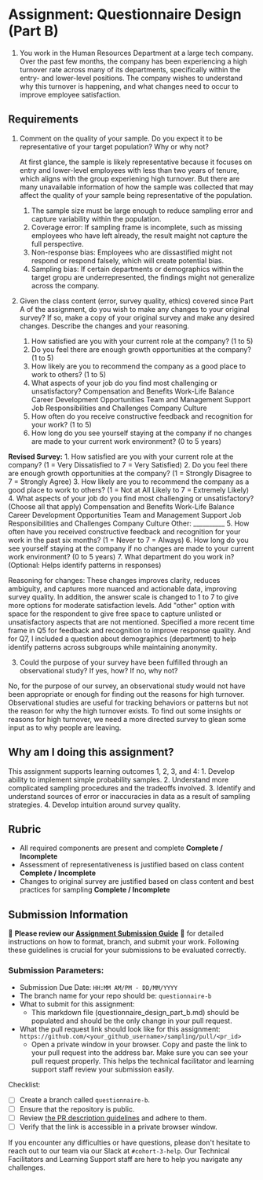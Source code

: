 # Assignment: Questionnaire Design (Part B)

1.	You work in the Human Resources Department at a large tech company. Over the past few months, the company has been experiencing a high turnover rate across many of its departments, specifically within the entry- and lower-level positions. The company wishes to understand why this turnover is happening, and what changes need to occur to improve employee satisfaction.

## Requirements
1. Comment on the quality of your sample. Do you expect it to be representative of your target population? Why or why not?

   At first glance, the sample is likely representative because it focuses on entry and lower-level employees with less than two years of tenure, which aligns with the group experiening high turnover. But there are many unavailable information of how the sample was collected that may affect the quality of your sample being representative of the population.

   1. The sample size must be large enough to reduce sampling error and capture variability within the population.
   2. Coverage error: If sampling frame is incomplete, such as missing employees who have left already, the result maight not capture the full perspective.
   3. Non-response bias: Employees who are dissastified might not respond or respond falsely, which will create potential bias.
   4. Sampling bias: If certain departments or demographics within the target gropu are underrepresented, the findings might not generalize across the company.

   

2. Given the class content (error, survey quality, ethics) covered since Part A of the assignment, do you wish to make any changes to your original survey? If so, make a copy of your original survey and make any desired changes. Describe the changes and your reasoning. 

    1. How satisfied are you with your current role at the company? (1 to 5)
    2. Do you feel there are enough growth opportunities at the company? (1 to 5)
    3. How likely are you to recommend the company as a good place to work to others? (1 to 5)
    4. What aspects of your job do you find most challenging or unsatisfactory?
    Compensation and Benefits
    Work-Life Balance
    Career Development Opportunities
    Team and Management Support
    Job Responsibilities and Challenges
    Company Culture
    5. How often do you receive constructive feedback and recognition for your work? (1 to 5)
    6. How long do you see yourself staying at the company if no changes are made to your current work  environment? (0 to 5 years)

**Revised Survey:**
    1. How satisfied are you with your current role at the company? (1 = Very Dissatisfied to 7 = Very Satisfied)
    2. Do you feel there are enough growth opportunities at the company? (1 = Strongly Disagree to 7 = Strongly Agree)
    3. How likely are you to recommend the company as a good place to work to others? (1 = Not at All Likely to 7 = Extremely Likely)
    4. What aspects of your job do you find most challenging or unsatisfactory? (Choose all that apply)
Compensation and Benefits
Work-Life Balance
Career Development Opportunities
Team and Management Support
Job Responsibilities and Challenges
Company Culture
Other: __________
    5. How often have you received constructive feedback and recognition for your work in the past six months? (1 = Never to 7 = Always)
    6. How long do you see yourself staying at the company if no changes are made to your current work environment? (0 to 5 years)
    7. What department do you work in? (Optional: Helps identify patterns in responses)

Reasoning for changes: These changes improves clarity, reduces ambiguity, and captures more nuanced and actionable data, improving survey quality. In addition, the answer scale is changed to 1 to 7 to give more options for moderate satisfaction levels. Add "other" option with space for the respondent to give free space to capture unlisted or unsatisfactory aspects that are not mentioned. Specified a more recent time frame in Q5 for feedback and recognition to improve response quality. And for Q7, I included a question about demographics (department) to help identify patterns across subgroups while maintaining anonymity.



3. Could the purpose of your survey have been fulfilled through an observational study? If yes, how? If no, why not?

No, for the purpose of our survey, an observational study would not have been appropriate or enough for finding out the reasons for high turnover. Observational studies are useful for tracking behaviors or patterns but not the reason for why the high turnover exists. To find out some insights or reasons for high turnover, we need a more directed survey to glean some input as to why people are leaving. 

## Why am I doing this assignment?

This assignment supports learning outcomes 1, 2, 3, and 4:
	1.	Develop ability to implement simple probability samples.
	2.	Understand more complicated sampling procedures and the tradeoffs involved.
	3.	Identify and understand sources of error or inaccuracies in data as a result of sampling strategies.
	4.	Develop intuition around survey quality.

## Rubric

-	All required components are present and complete **Complete / Incomplete**
-	Assessment of representativeness is justified based on class content **Complete / Incomplete**
-	Changes to original survey are justified based on class content and best practices for sampling **Complete / Incomplete**

## Submission Information

🚨 **Please review our [Assignment Submission Guide](https://github.com/UofT-DSI/onboarding/blob/main/onboarding_documents/submissions.md)** 🚨 for detailed instructions on how to format, branch, and submit your work. Following these guidelines is crucial for your submissions to be evaluated correctly.

### Submission Parameters:
* Submission Due Date: `HH:MM AM/PM - DD/MM/YYYY`
* The branch name for your repo should be: `questionnaire-b`
* What to submit for this assignment:
    * This markdown file (questionnaire_design_part_b.md) should be populated and should be the only change in your pull request.
* What the pull request link should look like for this assignment: `https://github.com/<your_github_username>/sampling/pull/<pr_id>`
    * Open a private window in your browser. Copy and paste the link to your pull request into the address bar. Make sure you can see your pull request properly. This helps the technical facilitator and learning support staff review your submission easily.

Checklist:
- [ ] Create a branch called `questionnaire-b`.
- [ ] Ensure that the repository is public.
- [ ] Review [the PR description guidelines](https://github.com/UofT-DSI/onboarding/blob/main/onboarding_documents/submissions.md#guidelines-for-pull-request-descriptions) and adhere to them.
- [ ] Verify that the link is accessible in a private browser window.

If you encounter any difficulties or have questions, please don't hesitate to reach out to our team via our Slack at `#cohort-3-help`. Our Technical Facilitators and Learning Support staff are here to help you navigate any challenges.
